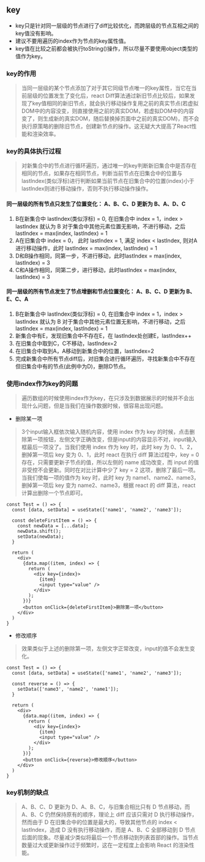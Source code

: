 ## key
- key只是针对同一层级的节点进行了diff比较优化，而跨层级的节点互相之间的key值没有影响。
- 建议不要用遍历的index作为节点的key属性值。
- key值在比较之前都会被执行toString()操作，所以尽量不要使用object类型的值作为key。
### key的作用
> 当同一层级的某个节点添加了对于其它同级节点唯一的key属性，当它在当前层级的位置发生了变化后，react Diff算法通过新旧节点比较后，如果发现了key值相同的新旧节点，就会执行移动操作复用之前的真实节点(若虚拟DOM中的内容没变，则直接使用之前的真实DOM，若虚拟DOM中的内容变了，则生成新的真实DOM，随后替换掉页面中之前的真实DOM)，而不会执行原策略的删除旧节点，创建新节点的操作。这无疑大大提高了React性能和渲染效率。

### key的具体执行过程
> 对新集合中的节点进行循环遍历，通过唯一的key判断新旧集合中是否存在相同的节点，如果存在相同节点，判断当前节点在旧集合中的位置与lastIndex(类似浮标)进行判断如果当前节点在旧集合中的位置(index)小于lastIndex则进行移动操作，否则不执行移动操作操作。

#### 同一层级的所有节点只发生了位置变化： A、B、C、D 更新为 B、A、D、C
1. B在新集合中 lastIndex(类似浮标) = 0, 在旧集合中 index = 1，index > lastIndex 就认为 B 对于集合中其他元素位置无影响，不进行移动，之后lastIndex = max(index, lastIndex) = 1
2. A在旧集合中 index = 0， 此时 lastIndex = 1, 满足 index < lastIndex, 则对A进行移动操作，此时 lastIndex = max(index, lastIndex) = 1
3. D和B操作相同，同第一步，不进行移动，此时lastIndex = max(index, lastIndex) = 3
4. C和A操作相同，同第二步，进行移动，此时lastIndex = max(index, lastIndex) = 3
#### 同一层级的所有节点发生了节点增删和节点位置变化： A、B、C、D 更新为 B、E、C、A
1. B在新集合中 lastIndex(类似浮标) = 0, 在旧集合中 index = 1，index > lastIndex 就认为 B 对于集合中其他元素位置无影响，不进行移动，之后lastIndex = max(index, lastIndex) = 1
2. 新集合中有E，发现旧集合中不存在E，在 lastIndex处创建E，lastIndex++
3. 在旧集合中取到C，C不移动，lastIndex=2
4. 在旧集合中取到A，A移动到新集合中的位置，lastIndex=2
5. 完成新集合中所有节点diff后，对旧集合进行循环遍历，寻找新集合中不存在但旧集合中有的节点(此例中为D)，删除D节点。
### 使用index作为key的问题
> 遍历数组的时候使用index作为key，在只涉及到数据展示的时候并不会出现什么问题，但是当我们在操作数据时候，很容易出现问题。

- 删除某一项
> 3个input输入框依次输入随机内容，使用 index 作为 key 的时候，点击删除第一项按钮，左侧文字正确改变，但是input的内容显示不对，input输入框最后一项没了。当我们使用 index 作为 key 时，此时 key 为 0、1、2，删掉第一项后 key 变为 0、1，此时 react 在执行 diff 算法过程中，key = 0 存在，只需要更新子节点的值，所以左侧的 name 成功改变，而 input 的值非受控不会更新。同时在对比计算中少了 key = 2 这项，删除了最后一项。当我们使每一项的值作为 key 时，此时 key 为 name1、name2、name3，删掉第一项后 key 变为 name2、name3，根据 react 的 diff 算法，react 计算出删除一个节点即可。

```
const Test = () => {
  const [data, setData] = useState(['name1', 'name2', 'name3']);

  const deleteFirstItem = () => {
    const newData = [...data];
    newData.shift();
    setData(newData);
  }

  return (
    <div>
      {data.map((item, index) => {
        return (
          <div key={index}>
            {item}
            <input type="value" />
          </div>
        );
      })}
      <button onClick={deleteFirstItem}>删除第一项</button>
    </div>
  )
}
```
- 修改顺序
> 效果类似于上述的删除第一项，左侧文字正常改变，input的值不会发生变化。

```
const Test = () => {
  const [data, setData] = useState(['name1', 'name2', 'name3']);

  const reverse = () => {
    setData(['name3', 'name2', 'name1']);
  }

  return (
    <div>
      {data.map((item, index) => {
        return (
          <div key={index}>
            {item}
            <input type="value" />
          </div>
        );
      })}
      <button onClick={reverse}>修改顺序</button>
    </div>
  )
}
```
### key机制的缺点
> A、B、C、D 更新为 D、A、B、C，与旧集合相比只有 D 节点移动，而 A、B、C 仍然保持原有的顺序，理论上 diff 应该只需对 D 执行移动操作，然而由于 D 在旧集合中的位置是最大的，导致其他节点的 index < lastIndex，造成 D 没有执行移动操作，而是 A、B、C 全部移动到 D 节点后面的现象。尽量减少类似将最后一个节点移动到列表首部的操作。当节点数量过大或更新操作过于频繁时，这在一定程度上会影响 React 的渲染性能。